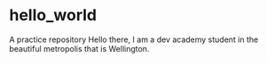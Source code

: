 # hello_world
A practice repository
Hello there, I am a dev academy student in the beautiful metropolis that is Wellington.
